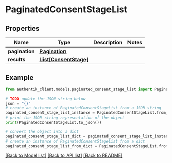 # PaginatedConsentStageList


## Properties

Name | Type | Description | Notes
------------ | ------------- | ------------- | -------------
**pagination** | [**Pagination**](Pagination.md) |  | 
**results** | [**List[ConsentStage]**](ConsentStage.md) |  | 

## Example

```python
from authentik_client.models.paginated_consent_stage_list import PaginatedConsentStageList

# TODO update the JSON string below
json = "{}"
# create an instance of PaginatedConsentStageList from a JSON string
paginated_consent_stage_list_instance = PaginatedConsentStageList.from_json(json)
# print the JSON string representation of the object
print(PaginatedConsentStageList.to_json())

# convert the object into a dict
paginated_consent_stage_list_dict = paginated_consent_stage_list_instance.to_dict()
# create an instance of PaginatedConsentStageList from a dict
paginated_consent_stage_list_from_dict = PaginatedConsentStageList.from_dict(paginated_consent_stage_list_dict)
```
[[Back to Model list]](../README.md#documentation-for-models) [[Back to API list]](../README.md#documentation-for-api-endpoints) [[Back to README]](../README.md)


